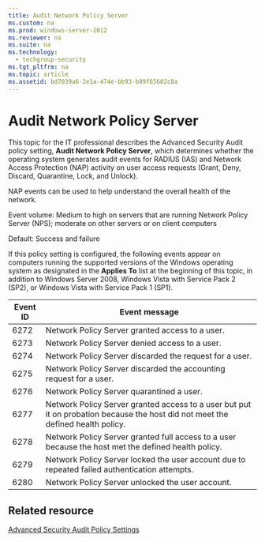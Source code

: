 ```yaml
---
title: Audit Network Policy Server
ms.custom: na
ms.prod: windows-server-2012
ms.reviewer: na
ms.suite: na
ms.technology: 
  - techgroup-security
ms.tgt_pltfrm: na
ms.topic: article
ms.assetid: bd7039a6-2e1a-474e-bb93-b89f65682c8a
---
```

# Audit Network Policy Server
This topic for the IT professional describes the Advanced Security Audit policy setting, **Audit Network Policy Server**, which determines whether the operating system generates audit events for RADIUS \(IAS\) and Network Access Protection \(NAP\) activity on user access requests \(Grant, Deny, Discard, Quarantine, Lock, and Unlock\).

NAP events can be used to help understand the overall health of the network.

Event volume: Medium to high on servers that are running Network Policy Server \(NPS\); moderate on other servers or on client computers

Default: Success and failure

If this policy setting is configured, the following events appear on computers running the supported versions of the Windows operating system as designated in the **Applies To** list at the beginning of this topic, in addition to Windows Server 2008, Windows Vista with Service Pack 2 \(SP2\), or Windows Vista with Service Pack 1 \(SP1\).

|Event ID|Event message|
|------------|-----------------|
|6272|Network Policy Server granted access to a user.|
|6273|Network Policy Server denied access to a user.|
|6274|Network Policy Server discarded the request for a user.|
|6275|Network Policy Server discarded the accounting request for a user.|
|6276|Network Policy Server quarantined a user.|
|6277|Network Policy Server granted access to a user but put it on probation because the host did not meet the defined health policy.|
|6278|Network Policy Server granted full access to a user because the host met the defined health policy.|
|6279|Network Policy Server locked the user account due to repeated failed authentication attempts.|
|6280|Network Policy Server unlocked the user account.|

## Related resource
[Advanced Security Audit Policy Settings](Advanced-Security-Audit-Policy-Settings.md)


